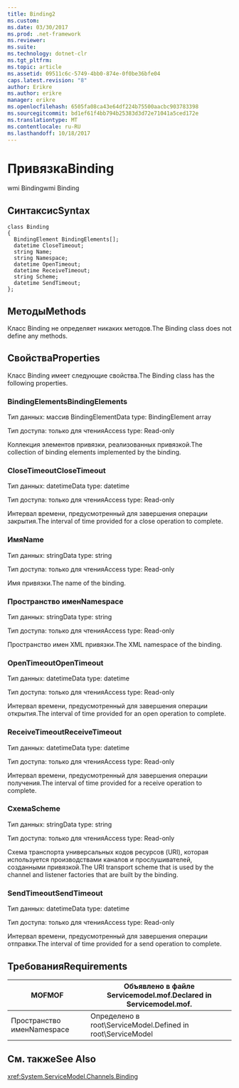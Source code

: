```yaml
---
title: Binding2
ms.custom: 
ms.date: 03/30/2017
ms.prod: .net-framework
ms.reviewer: 
ms.suite: 
ms.technology: dotnet-clr
ms.tgt_pltfrm: 
ms.topic: article
ms.assetid: 09511c6c-5749-4bb0-874e-0f0be36bfe04
caps.latest.revision: "8"
author: Erikre
ms.author: erikre
manager: erikre
ms.openlocfilehash: 6505fa08ca43e64df224b75500aacbc903783398
ms.sourcegitcommit: bd1ef61f4bb794b25383d3d72e71041a5ced172e
ms.translationtype: MT
ms.contentlocale: ru-RU
ms.lasthandoff: 10/18/2017
---
```

# <a name="binding"></a><span data-ttu-id="27b8f-102">Привязка</span><span class="sxs-lookup"><span data-stu-id="27b8f-102">Binding</span></span>
<span data-ttu-id="27b8f-103">wmi Binding</span><span class="sxs-lookup"><span data-stu-id="27b8f-103">wmi Binding</span></span>  
  
## <a name="syntax"></a><span data-ttu-id="27b8f-104">Синтаксис</span><span class="sxs-lookup"><span data-stu-id="27b8f-104">Syntax</span></span>  
  
```  
class Binding  
{  
  BindingElement BindingElements[];  
  datetime CloseTimeout;  
  string Name;  
  string Namespace;  
  datetime OpenTimeout;  
  datetime ReceiveTimeout;  
  string Scheme;  
  datetime SendTimeout;  
};  
```  
  
## <a name="methods"></a><span data-ttu-id="27b8f-105">Методы</span><span class="sxs-lookup"><span data-stu-id="27b8f-105">Methods</span></span>  
 <span data-ttu-id="27b8f-106">Класс Binding не определяет никаких методов.</span><span class="sxs-lookup"><span data-stu-id="27b8f-106">The Binding class does not define any methods.</span></span>  
  
## <a name="properties"></a><span data-ttu-id="27b8f-107">Свойства</span><span class="sxs-lookup"><span data-stu-id="27b8f-107">Properties</span></span>  
 <span data-ttu-id="27b8f-108">Класс Binding имеет следующие свойства.</span><span class="sxs-lookup"><span data-stu-id="27b8f-108">The Binding class has the following properties.</span></span>  
  
### <a name="bindingelements"></a><span data-ttu-id="27b8f-109">BindingElements</span><span class="sxs-lookup"><span data-stu-id="27b8f-109">BindingElements</span></span>  
 <span data-ttu-id="27b8f-110">Тип данных: массив BindingElement</span><span class="sxs-lookup"><span data-stu-id="27b8f-110">Data type: BindingElement array</span></span>  
  
 <span data-ttu-id="27b8f-111">Тип доступа: только для чтения</span><span class="sxs-lookup"><span data-stu-id="27b8f-111">Access type: Read-only</span></span>  
  
 <span data-ttu-id="27b8f-112">Коллекция элементов привязки, реализованных привязкой.</span><span class="sxs-lookup"><span data-stu-id="27b8f-112">The collection of binding elements implemented by the binding.</span></span>  
  
### <a name="closetimeout"></a><span data-ttu-id="27b8f-113">CloseTimeout</span><span class="sxs-lookup"><span data-stu-id="27b8f-113">CloseTimeout</span></span>  
 <span data-ttu-id="27b8f-114">Тип данных: datetime</span><span class="sxs-lookup"><span data-stu-id="27b8f-114">Data type: datetime</span></span>  
  
 <span data-ttu-id="27b8f-115">Тип доступа: только для чтения</span><span class="sxs-lookup"><span data-stu-id="27b8f-115">Access type: Read-only</span></span>  
  
 <span data-ttu-id="27b8f-116">Интервал времени, предусмотренный для завершения операции закрытия.</span><span class="sxs-lookup"><span data-stu-id="27b8f-116">The interval of time provided for a close operation to complete.</span></span>  
  
### <a name="name"></a><span data-ttu-id="27b8f-117">Имя</span><span class="sxs-lookup"><span data-stu-id="27b8f-117">Name</span></span>  
 <span data-ttu-id="27b8f-118">Тип данных: string</span><span class="sxs-lookup"><span data-stu-id="27b8f-118">Data type: string</span></span>  
  
 <span data-ttu-id="27b8f-119">Тип доступа: только для чтения</span><span class="sxs-lookup"><span data-stu-id="27b8f-119">Access type: Read-only</span></span>  
  
 <span data-ttu-id="27b8f-120">Имя привязки.</span><span class="sxs-lookup"><span data-stu-id="27b8f-120">The name of the binding.</span></span>  
  
### <a name="namespace"></a><span data-ttu-id="27b8f-121">Пространство имен</span><span class="sxs-lookup"><span data-stu-id="27b8f-121">Namespace</span></span>  
 <span data-ttu-id="27b8f-122">Тип данных: string</span><span class="sxs-lookup"><span data-stu-id="27b8f-122">Data type: string</span></span>  
  
 <span data-ttu-id="27b8f-123">Тип доступа: только для чтения</span><span class="sxs-lookup"><span data-stu-id="27b8f-123">Access type: Read-only</span></span>  
  
 <span data-ttu-id="27b8f-124">Пространство имен XML привязки.</span><span class="sxs-lookup"><span data-stu-id="27b8f-124">The XML namespace of the binding.</span></span>  
  
### <a name="opentimeout"></a><span data-ttu-id="27b8f-125">OpenTimeout</span><span class="sxs-lookup"><span data-stu-id="27b8f-125">OpenTimeout</span></span>  
 <span data-ttu-id="27b8f-126">Тип данных: datetime</span><span class="sxs-lookup"><span data-stu-id="27b8f-126">Data type: datetime</span></span>  
  
 <span data-ttu-id="27b8f-127">Тип доступа: только для чтения</span><span class="sxs-lookup"><span data-stu-id="27b8f-127">Access type: Read-only</span></span>  
  
 <span data-ttu-id="27b8f-128">Интервал времени, предусмотренный для завершения операции открытия.</span><span class="sxs-lookup"><span data-stu-id="27b8f-128">The interval of time provided for an open operation to complete.</span></span>  
  
### <a name="receivetimeout"></a><span data-ttu-id="27b8f-129">ReceiveTimeout</span><span class="sxs-lookup"><span data-stu-id="27b8f-129">ReceiveTimeout</span></span>  
 <span data-ttu-id="27b8f-130">Тип данных: datetime</span><span class="sxs-lookup"><span data-stu-id="27b8f-130">Data type: datetime</span></span>  
  
 <span data-ttu-id="27b8f-131">Тип доступа: только для чтения</span><span class="sxs-lookup"><span data-stu-id="27b8f-131">Access type: Read-only</span></span>  
  
 <span data-ttu-id="27b8f-132">Интервал времени, предусмотренный для завершения операции получения.</span><span class="sxs-lookup"><span data-stu-id="27b8f-132">The interval of time provided for a receive operation to complete.</span></span>  
  
### <a name="scheme"></a><span data-ttu-id="27b8f-133">Схема</span><span class="sxs-lookup"><span data-stu-id="27b8f-133">Scheme</span></span>  
 <span data-ttu-id="27b8f-134">Тип данных: string</span><span class="sxs-lookup"><span data-stu-id="27b8f-134">Data type: string</span></span>  
  
 <span data-ttu-id="27b8f-135">Тип доступа: только для чтения</span><span class="sxs-lookup"><span data-stu-id="27b8f-135">Access type: Read-only</span></span>  
  
 <span data-ttu-id="27b8f-136">Схема транспорта универсальных кодов ресурсов (URI), которая используется производствами каналов и прослушивателей, созданными привязкой.</span><span class="sxs-lookup"><span data-stu-id="27b8f-136">The URI transport scheme that is used by the channel and listener factories that are built by the binding.</span></span>  
  
### <a name="sendtimeout"></a><span data-ttu-id="27b8f-137">SendTimeout</span><span class="sxs-lookup"><span data-stu-id="27b8f-137">SendTimeout</span></span>  
 <span data-ttu-id="27b8f-138">Тип данных: datetime</span><span class="sxs-lookup"><span data-stu-id="27b8f-138">Data type: datetime</span></span>  
  
 <span data-ttu-id="27b8f-139">Тип доступа: только для чтения</span><span class="sxs-lookup"><span data-stu-id="27b8f-139">Access type: Read-only</span></span>  
  
 <span data-ttu-id="27b8f-140">Интервал времени, предусмотренный для завершения операции отправки.</span><span class="sxs-lookup"><span data-stu-id="27b8f-140">The interval of time provided for a send operation to complete.</span></span>  
  
## <a name="requirements"></a><span data-ttu-id="27b8f-141">Требования</span><span class="sxs-lookup"><span data-stu-id="27b8f-141">Requirements</span></span>  
  
|<span data-ttu-id="27b8f-142">MOF</span><span class="sxs-lookup"><span data-stu-id="27b8f-142">MOF</span></span>|<span data-ttu-id="27b8f-143">Объявлено в файле Servicemodel.mof.</span><span class="sxs-lookup"><span data-stu-id="27b8f-143">Declared in Servicemodel.mof.</span></span>|  
|---------|-----------------------------------|  
|<span data-ttu-id="27b8f-144">Пространство имен</span><span class="sxs-lookup"><span data-stu-id="27b8f-144">Namespace</span></span>|<span data-ttu-id="27b8f-145">Определено в root\ServiceModel.</span><span class="sxs-lookup"><span data-stu-id="27b8f-145">Defined in root\ServiceModel</span></span>|  
  
## <a name="see-also"></a><span data-ttu-id="27b8f-146">См. также</span><span class="sxs-lookup"><span data-stu-id="27b8f-146">See Also</span></span>  
 <xref:System.ServiceModel.Channels.Binding>

